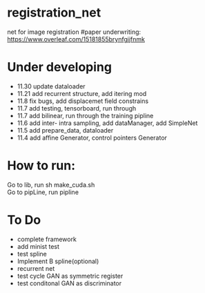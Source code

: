 # registration_net
net for image registration
#paper underwriting:
https://www.overleaf.com/15181855brynfgjjfnmk

# Under developing
* 11.30 update dataloader 
* 11.21 add recurrent structure, add itering mod
* 11.8 fix bugs, add displacemet field constrains
* 11.7 add testing, tensorboard, run through
* 11.7 add bilinear, run through the training pipline
* 11.6 add inter- intra sampling, add dataManager, add SimpleNet
* 11.5 add prepare_data, dataloader
* 11.4 add affine Generator, control pointers Generator


# How to run:
Go to lib,  run sh make_cuda.sh\
Go to pipLine, run pipline

# To Do
*  complete framework
*  add minist test
*  test spline
*  Implement B spline(optional)
*  recurrent net
*  test cycle GAN as symmetric register
*  test conditonal GAN as discriminator